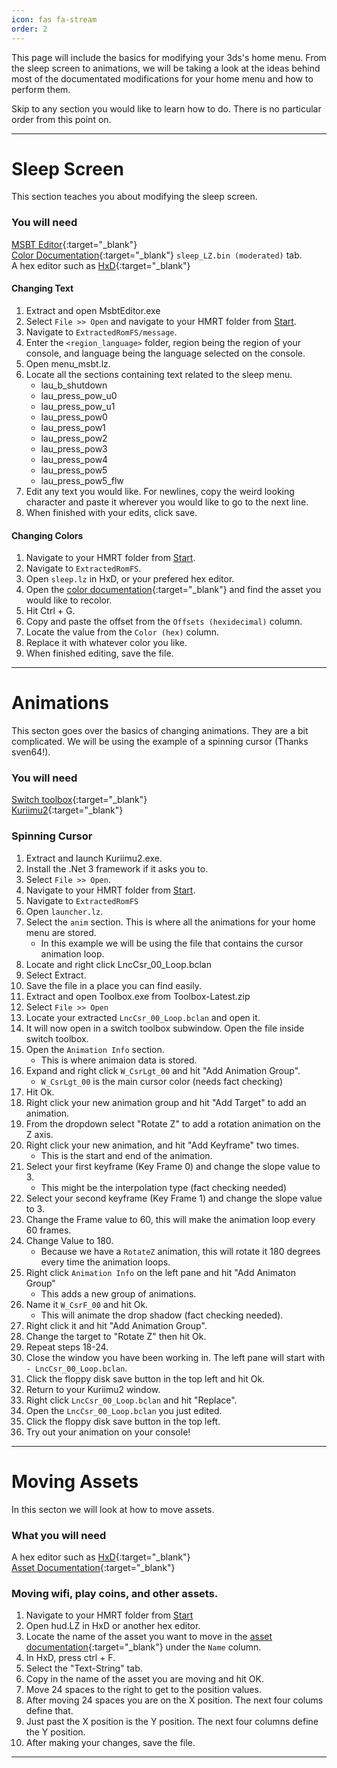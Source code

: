 ```yaml
---
icon: fas fa-stream
order: 2
---
```

This page will include the basics for modifying your 3ds's home menu. From the sleep screen to animations, we will be taking a look at the ideas behind most of the documentated modifications for your home menu and how to perform them.



Skip to any section you would like to learn how to do. There is no particular order from this point on.

---

# Sleep Screen

This section teaches you about modifying the sleep screen.

### You will need
[MSBT Editor](https://github.com/IcySon55/3DLandMSBTeditor/releases){:target="_blank"}\
[Color Documentation](https://docs.google.com/spreadsheets/d/1Q-Im3P5zSqNi6zYqaXtyS138hCdcIJDY7WxRt_FWdrg/edit#gid=461605719&range=A1){:target="_blank"} `sleep_LZ.bin (moderated)` tab.\
A hex editor such as [HxD](https://mh-nexus.de/en/downloads.php?product=HxD20){:target="_blank"}

#### Changing Text
1. Extract and open MsbtEditor.exe
2. Select `File >> Open` and navigate to your HMRT folder from [Start](/start#preparing-your-home-menu-for-modifications).
3. Navigate to `ExtractedRomFS/message`.
4. Enter the `<region_language>` folder, region being the region of your console, and language being the language selected on the console.
5. Open menu_msbt.lz.
6. Locate all the sections containing text related to the sleep menu.
    - lau_b_shutdown
    - lau_press_pow_u0
    - lau_press_pow_u1
    - lau_press_pow0
    - lau_press_pow1
    - lau_press_pow2
    - lau_press_pow3
    - lau_press_pow4
    - lau_press_pow5
    - lau_press_pow5_flw
7. Edit any text you would like. For newlines, copy the weird looking character and paste it wherever you would like to go to the next line.
8. When finished with your edits, click save.

#### Changing Colors
1. Navigate to your HMRT folder from [Start](/start#preparing-your-home-menu-for-modifications).
2. Navigate to `ExtractedRomFS`.
3. Open `sleep.lz` in HxD, or your prefered hex editor.
4. Open the [color documentation](https://docs.google.com/spreadsheets/d/1Q-Im3P5zSqNi6zYqaXtyS138hCdcIJDY7WxRt_FWdrg/edit#gid=461605719&range=A1){:target="_blank"} and find the asset you would like to recolor.
5. Hit Ctrl + G.
6. Copy and paste the offset from the `Offsets (hexidecimal)` column.
7. Locate the value from the `Color (hex)` column.
8. Replace it with whatever color you like.
9. When finished editing, save the file.

---

# Animations

This secton goes over the basics of changing animations. They are a bit complicated. We will be using the example of a spinning cursor (Thanks sven64!).

### You will need
[Switch toolbox](https://github.com/KillzXGaming/Switch-Toolbox){:target="_blank"}\
[Kuriimu2](https://github.com/FanTranslatorsInternational/Kuriimu2){:target="_blank"}

### Spinning Cursor
1. Extract and launch Kuriimu2.exe.
2. Install the .Net 3 framework if it asks you to.
3. Select `File >> Open`.
4. Navigate to your HMRT folder from [Start](/start#preparing-your-home-menu-for-modifications).
5. Navigate to `ExtractedRomFS`
6. Open `launcher.lz`.
7. Select the `anim` section. This is where all the animations for your home menu are stored.
	- In this example we will be using the file that contains the cursor animation loop.
8. Locate and right click LncCsr_00_Loop.bclan
9. Select Extract.
10. Save the file in a place you can find easily.
11. Extract and open Toolbox.exe from Toolbox-Latest.zip
12. Select `File >> Open`
13. Locate your extracted `LncCsr_00_Loop.bclan` and open it.
14. It will now open in a switch toolbox subwindow. Open the file inside switch toolbox.
15. Open the `Animation Info` section.
	- This is where animaion data is stored.
16. Expand and right click `W_CsrLgt_00` and hit "Add Animation Group".
	- `W_CsrLgt_00` is the main cursor color (needs fact checking)
17. Hit Ok.
18. Right click your new animation group and hit "Add Target" to add an animation.
19. From the dropdown select "Rotate Z" to add a rotation animation on the Z axis.
20. Right click your new animation, and hit "Add Keyframe" two times.
	- This is the start and end of the animation.
21. Select your first keyframe (Key Frame 0) and change the slope value to 3.
	- This might be the interpolation type (fact checking needed)
22. Select your second keyframe (Key Frame 1) and change the slope value to 3. 
23. Change the Frame value to 60, this will make the animation loop every 60 frames.
24. Change Value to 180. 
	- Because we have a `RotateZ` animation, this will rotate it 180 degrees every time the animation loops.
25. Right click `Animation Info` on the left pane and hit "Add Animaton Group"
	- This adds a new group of animations.
26. Name it `W_CsrF_00` and hit Ok.
	- This will animate the drop shadow (fact checking needed).
27. Right click it and hit "Add Animation Group".
28. Change the target to "Rotate Z" then hit Ok.
29. Repeat steps 18-24.
30. Close the window you have been working in. The left pane will start with `- LncCsr_00_Loop.bclan`.
31. Click the floppy disk save button in the top left and hit Ok.
32. Return to your Kuriimu2 window.
33. Right click `LncCsr_00_Loop.bclan` and hit "Replace".
34. Open the `LncCsr_00_Loop.bclan` you just edited.
35. Click the floppy disk save button in the top left.
36. Try out your animation on your console!

---

# Moving Assets
In this secton we will look at how to move assets.

### What you will need
A hex editor such as [HxD](https://mh-nexus.de/en/downloads.php?product=HxD20){:target="_blank"}\
[Asset Documentation](https://docs.google.com/spreadsheets/d/1Q-Im3P5zSqNi6zYqaXtyS138hCdcIJDY7WxRt_FWdrg/edit#gid=1696778699&range=A1){:target="_blank"}

### Moving wifi, play coins, and other assets.
1. Navigate to your HMRT folder from [Start](/start#preparing-your-home-menu-for-modifications)
2. Open hud.LZ in HxD or another hex editor.
3. Locate the name of the asset you want to move in the [asset documentation](https://docs.google.com/spreadsheets/d/1Q-Im3P5zSqNi6zYqaXtyS138hCdcIJDY7WxRt_FWdrg/edit#gid=1696778699&range=A1){:target="_blank"} under the `Name` column.
4. In HxD, press ctrl + F.
5. Select the "Text-String" tab.
6. Copy in the name of the asset you are moving and hit OK.
7. Move 24 spaces to the right to get to the position values.
8. After moving 24 spaces you are on the X position. The next four colums define that.
9. Just past the X position is the Y position. The next four columns define the Y position.
10. After making your changes, save the file.

---